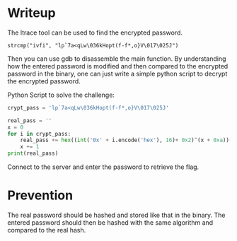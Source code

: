 # Writeup
The ltrace tool can be used to find the encrypted password.
```
strcmp("ivfi", "lp`7a<qLw\036kHopt(f-f*,o}V\017\025J")
```
Then you can use gdb to disassemble the main function. By understanding how the entered password is modified and then compared to the encrypted password in the binary, one can just write a simple python script to decrypt the encrypted password.

Python Script to solve the challenge: 
```python
crypt_pass = 'lp`7a<qLw\036kHopt(f-f*,o}V\017\025J'

real_pass = ''
x = 0
for i in crypt_pass:
    real_pass += hex((int('0x' + i.encode('hex'), 16)+ 0x2)^(x + 0xa))[2:].decode('hex')
    x += 1    
print(real_pass)
```
Connect to the server and enter the password to retrieve the flag.
# Prevention
The real password should be hashed and stored like that in the binary. The entered password should then be hashed with the same algorithm and compared to the real hash.
